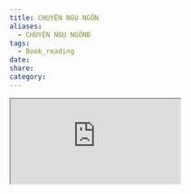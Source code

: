 ```yaml
---
title: CHUYỆN NGỤ NGÔN
aliases:
  - CHUYỆN NGỤ NGÔNB
tags:
  - Book_reading
date: 
share: 
category:
---
```

<iframe src="https://drive.google.com/viewer?embedded=true&url=<font color="#c0504d">https://raw.githubusercontent.com/dreamielts/dreamielts.github.io/main/docs/ObsidianVault/0.Attachment/CambridgevocabularyforIELTS/CambridgevocabularyforIELTS.pdf</font>" width="100%" height="800px" frameborder="0"></iframe>